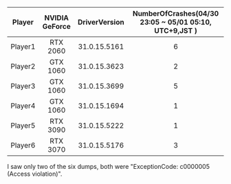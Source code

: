 |Player|NVIDIA GeForce|DriverVersion|NumberOfCrashes(04/30 23:05 ~ 05/01 05:10, UTC+9,JST )|
|:--:|:--:|:--:|:--:|
|Player1|RTX 2060|31.0.15.5161|6|
|Player2|GTX 1060|31.0.15.3623|2|
|Player3|GTX 1060|31.0.15.3699|5|
|Player4|GTX 1060|31.0.15.1694|1|
|Player5|RTX 3090|31.0.15.5222|1|
|Player6|RTX 3070|31.0.15.5176|3|

I saw only two of the six dumps, both were "ExceptionCode: c0000005 (Access violation)".